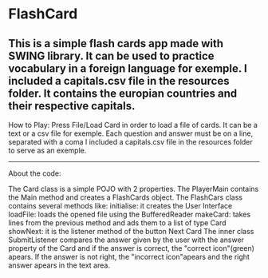 # FlashCard

This is a simple flash cards app made with SWING library.
It can be used to practice vocabulary in a foreign language for exemple.
I included a capitals.csv file in the resources folder. 
It contains the europian countries and their respective capitals.
--------------------------------------------------------
How to Play:
  Press File/Load Card in order to load a file of cards. 
  It can be a text or a csv file for exemple.
  Each question and answer must be on a line, separated with a coma
  I included a capitals.csv file in the resources folder to serve as an exemple.
  
--------------------------------------------------------
About the code:

  The Card class is a simple POJO with 2 properties.
  The PlayerMain contains the Main method and creates a FlashCards object.
  The FlashCars class contains several methods like:
      initialise: it creates the User Interface
      loadFile: loads the opened file using the BufferedReader
      makeCard: takes lines from the previous method and ads them 
  to a list of type Card
      showNext: it is the listener method of the button Next Card
  The inner class SubmitListener compares the answer given by the user 
  with the answer property of the Card and if the answer is correct, 
  the "correct icon"(green) apears.
  If the answer is not right, the "incorrect icon"apears and the right answer
  apears in the text area. 
